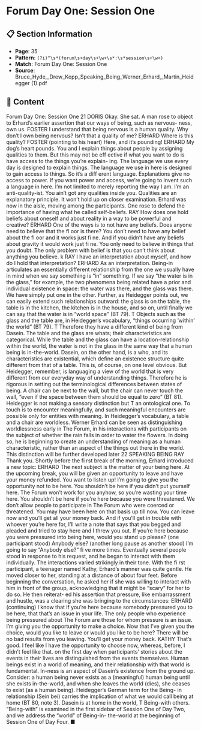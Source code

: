 # Forum Day One: Session One

## 📋 Section Information

- **Page**: 35
- **Pattern**: `(?i)^\s*(forum\s+day\s+\w+\s*:\s*session\s+\w+)`
- **Match**: Forum Day One: Session One
- **Source**: Bruce_Hyde,_Drew_Kopp_Speaking_Being_Werner_Erhard,_Martin_Heidegger (1).pdf

## 📄 Content

Forum Day One: Session One
21
DORIS
Okay.
She sat. A man rose to object to Erhard’s earlier assertion that our ways of being, such as nervous-
ness, own us.
FOSTER
I understand that being nervous is a human quality. Why don’t I own being nervous? Isn’t that
a quality of me?
ERHARD
Where is this quality?
FOSTER (pointing to his heart)
Here, and it’s pounding!
ERHARD
My dog’s heart pounds. You and I explain things about people by assigning qualities to them.
But this may not be eff ective if what you want to do is have access to the things you’re explain-
ing. The language we use every day is designed to explain things. The language we use in here
is designed to gain access to things. So it’s a diff erent language. Explanations give no access to
power. If you want power and access, we’re going to invent such a language in here. I’m not
limited to merely reporting the way I am. I’m an anti-quality-ist. You ain’t got any qualities
inside you. Qualities are an explanatory principle. It won’t hold up on closer examination.
Erhard was now in the aisle, moving among the participants. One rose to defend the importance of
having what he called self-beliefs.
RAY
How does one hold beliefs about oneself and about reality in a way to be powerful and creative?
ERHARD
One of the ways is to not have any beliefs. Does anyone need to believe that the fl oor is there?
You don’t need to have any belief about the fl oor and it works just fi ne. And if you didn’t have
any beliefs about gravity it would work just fi ne. You only need to believe in things that you
doubt. The only problem with belief is that you can’t think about anything you believe.
k
RAY
I have an interpretation about myself, and how do I hold that interpretation?
ERHARD
As an interpretation.
Being-in articulates an essentially different relationship
from the one we usually have in mind when we say something is
“in” something. If we say “the water is in the glass,” for example,
the two phenomena being related have a prior and individual
existence in space: the water was there, and the glass was there.
We have simply put one in the other. Further, as Heidegger points
out, we can easily extend such relationships outward: the glass is
on the table, the table is in the kitchen, the kitchen is in the house,
and so on, until finally we can say that the water is in “world
space” (BT 79).
T
Objects such as the glass and the table are, in Heidegger’s
vocabulary, “things occurring ‘within’ the world” (BT 79).
T
Therefore they have a different kind of being from Dasein. The
table and the glass are whats; their characteristics are categorical.
While the table and the glass can have a location-relationship
within the world, the water is not in the glass in the same way that
a human being is in-the-world.
Dasein, on the other hand, is a who, and its characteristics
are existential, which define an existence structure quite different
from that of a table. This is, of course, on one level obvious.
But Heidegger, remember, is languaging a view of the world
that is very different from our everyday way of understanding
things. Therefore he is rigorous in setting out the terminological
differences between states of being.
A chair can be next to the wall, but the chair can never touch
the wall, “even if the space between them should be equal to
zero” (BT 81). Heidegger is not making a sensory distinction but
T
an ontological one. To touch is to encounter meaningfully, and
such meaningful encounters are possible only for entities with
meaning. In Heidegger’s vocabulary, a table and a chair are
worldless.
Werner Erhard can be seen as distinguishing worldlessness
early in The Forum, in his interactions with participants on the
subject of whether the rain falls in order to water the flowers. In
doing so, he is beginning to create an understanding of meaning
as a human characteristic, rather than an aspect of the things out
there in the world. This distinction will be further developed later
22
SPEAKING BEING
RAY
Thank you.
Shortly before the fi rst break of the morning, Erhard introduced a new topic:
ERHARD
The next subject is the matter of your being here. At the upcoming break, you will be given an
opportunity to leave and have your money refunded. You want to listen up! I’m going to give
you the opportunity not to be here. You shouldn’t be here if you didn’t put yourself here. The
Forum won’t work for you anyhow, so you’re wasting your time here. You shouldn’t be here if
you’re here because you were threatened. We don’t allow people to participate in The Forum
who were coerced or threatened. You may have been here on that basis up till now. You can
leave now and you’ll get all your money back. And if you’ll get in trouble with whoever you’re
here for, I’ll write a note that says that you begged and pleaded and tried to stay here and I
threw you out. If you’re here because you were pressured into being here, would you stand up
please?
(one participant stood)
Anybody else?
(another long pause as another stood)
I’m going to say “Anybody else?” fi ve more times.
Eventually several people stood in response to his request, and he began to interact with them
individually. The interactions varied strikingly in their tone. With the fi rst participant, a teenager
named Kathy, Erhard’s manner was quite gentle. He moved closer to her, standing at a distance of
about four feet. Before beginning the conversation, he asked her if she was willing to interact with
him in front of the group, acknowledging that it might be “scary” for her to do so. He then reiterat-
ed his assertion that pressure, like embarrassment and hustle, was a clearing she was bringing to
the circumstances:
ERHARD (continuing)
I know that if you’re here because somebody pressured you to be here, that that’s an issue in
your life. The only people who experience being pressured about The Forum are those for
whom pressure is an issue. I’m giving you the opportunity to make a choice. Now that I’ve
given you the choice, would you like to leave or would you like to be here? There will be no bad
results from you leaving. You’ll get your money back.
KATHY
That’s good. I feel like I have the opportunity to choose now, whereas, before, I didn’t feel like
that.
on the first day when participants’ stories about the events in
their lives are distinguished from the events themselves.
Human beings exist in a world of meaning, and their
relationship with that world is fundamental. In-ness is an aspect
of Dasein’s existence from the ground up. Consider: a human
being never exists as a (meaningful) human being until she exists
in-the-world, and when she leaves the world (dies), she ceases to
exist (as a human being). Heidegger’s German term for the Being-
in relationship (Sein bei) carries the implication of what we would
call being at home (BT 80, note 3). Dasein is at home in the world,
T
Being-with others. “Being-with” is examined in the first sidebar of
Session One of Day Two, and we address the “world” of Being-in-
the-world at the beginning of Session One of Day Four. ■